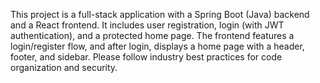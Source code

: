 <!-- Use this file to provide workspace-specific custom instructions to Copilot. For more details, visit https://code.visualstudio.com/docs/copilot/copilot-customization#_use-a-githubcopilotinstructionsmd-file -->

This project is a full-stack application with a Spring Boot (Java) backend and a React frontend. It includes user registration, login (with JWT authentication), and a protected home page. The frontend features a login/register flow, and after login, displays a home page with a header, footer, and sidebar. Please follow industry best practices for code organization and security.
